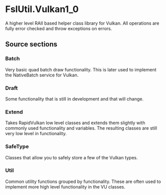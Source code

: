 ﻿# FslUtil.Vulkan1_0

A higher level RAII based helper class library for Vulkan.
All operations are fully error checked and throw exceptions on errors.

## Source sections

### Batch

Very basic quad batch draw functionality.
This is later used to implement the NativeBatch service for Vulkan.

### Draft

Some functionality that is still in development and that will change.

### Extend

Takes RapidVulkan low level classes and extends them slightly with commonly used functionality and variables.
The resulting classes are still very low level in functionality.

### SafeType

Classes that allow you to safely store a few of the Vulkan types.

### Util

Common utility functions grouped by functionality.
These are often used to implement more high level functionality in the VU classes.
